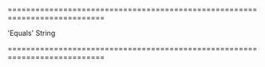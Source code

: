 <!--**
/*-------------------------------------------
    Auto-generated file. Do not modify.
-------------------------------------------

**-->
===========================================================================
<!--default-->'Equals'<!--/default-->
<!--type-->String<!--/type-->
===========================================================================

<!--shortDescription-->

<!--/shortDescription-->

<!--fullDescription-->

<!--/fullDescription-->
